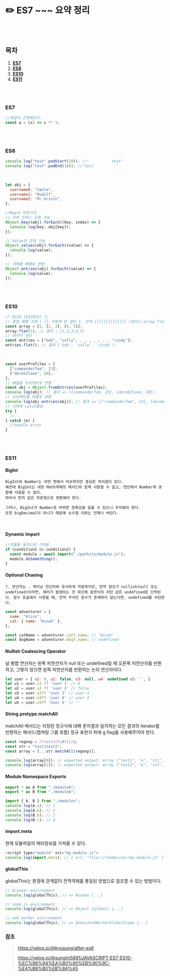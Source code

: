 # ✏️ ES7 ~~~ 요약 정리

<br />
<br />

## 목차

1. [**ES7**](#es7)
2. [**ES8**](#es8)
3. [**ES10**](#es10)
4. [**ES11**](#es11)

<br />
<br />

### ES7

```js
//제곱이 간편해진다.
const a = (x) => x ** 3;
```

<br />
<br />

### ES8

```js
console.log("test".padStart(10)); //"          test"
console.log("test".padEnd(10)); //"test          "
```

<br />

```js
let obj = {
  username0: "Santa",
  username1: "Rudolf",
  username2: "Mr.Grinch",
};

//Map과 마찬가지
// 키와 인덱스 조회 가능
Object.keys(obj).forEach((key, index) => {
  console.log(key, obj[key]);
});

// Value만 조회 가능
Object.values(obj).forEach((value) => {
  console.log(value);
});

// 객체를 배열로 변환
Object.entries(obj).forEach((value) => {
  console.log(value);
});
```

<br />
<br />

### ES10

```js
/* ES10 (ES2019) */
// 중첩 배열 삭제 ( [] 이렇게 한 겹당 1, 만약 [[[[[[[]]]]]]] 7겹이니 array.flat(7)를 입력)
const array = [1, [2, 3], [4, 5]];
array.flat(1); // 결과 : [1,2,3,4,5]
// 데이터 정리
const entries = ["bob", "sally", , , , , , , , "cindy"];
entries.flat(); // 결과 ['bob', 'sally', 'cindy'];
```

<br />

```js
const userProfiles = [
  ["commanderTom", 23],
  ["derekZlane", 20],
];
// 배열을 오브젝트로 변환
const obj = Object.fromEntries(userProfiles);
console.log(obj); // 결과 => [{commanderTom, 23}, {derekZlane, 20}]
// 오브젝트를 배열로 변환
console.log(obj.entries(obj)); // 결과 => [["commanderTom", 23], [derekZlane, 20]]
// 선택적 catch할당
try {
  //...
} catch (e) {
  //handle error
}
```

<br />
<br />

### ES11

#### **BigInt**

```textplain
BigInt와 Number는 어떤 면에서 비슷하지만 중요한 차이점이 있다.
예컨대 BigInt는 내장 Math객체의 메서드와 함께 사용할 수 없고, 연산에서 Number와 혼합해 사용할 수 없다.
따라서 먼저 같은 자료형으로 변환해야 한다.

그러나, BigInt가 Number로 바뀌면 정확성을 잃을 수 있으니 주의해야 한다.
또한 bigDecimal이 아니기 때문에 소수점 이하는 언제나 버린다.
```

<br />

#### **Dynamic Import**

```js
//모듈을 동적으로 가져옴
if (condition1 && condition2) {
  const module = await import("./path/to/module.js");
  module.doSomething();
}
```

#### Optional Chaning

```textplain
?. 연산자는 . 체이닝 연산자와 유사하게 작동하지만, 만약 참조가 nullish(null 또는 undefined)이라면, 에러가 발생하는 것 대신에 표현식의 리턴 값은 undefined로 단락된다. 함수 호출에서 사용될 때, 만약 주어진 함수가 존재하지 않는다면, undefined를 리턴한다.
```

```js
const adventurer = {
  name: "Alice",
  cat: { name: "Dinah" },
};

const catName = adventurer.cat?.name; // 'Dinah'
const dogName = adventurer.dog?.name; // undefined
```

#### Nullish Coalescing Operator

널 병합 연산자는 왼쪽 피연산자가 null 또는 undefined일 때 오른쪽 피연산자를 반환하고, 그렇지 않으면 왼쪽 피연산자를 반환하는 논리 연산자이다.

```js
let user = { u1: 0, u2: false, u3: null, u4: undefined u5: '', }
let u1 = user.u1 ?? 'user 1' // 0
let u2 = user.u2 ?? 'user 2' // false
let u3 = user.u3?? 'user 3' // user 3
let u4 = user.u4?? 'user 4' // user 4
let u5 = user.u5?? 'User 5' // ''
```

#### String.protype.matchAll

matchAll 메서드는 지정된 정규식에 대해 문자열과 일치하는 모든 결과의 iterator를 반환하는 메서드(캡쳐링 그룹 포함)
정규 표현식 뒤에 g flag를 사용해주어야 한다.

```js
const regexp = /t(e)(st(\d?))/g;
const str = "test1test2";
const array = [...str.matchAll(regexp)];

console.log(array[0]); // expected output: Array ["test1", "e", "st1", "1"]
console.log(array[1]); // expected output: Array ["test2", "e", "st2", "2"]
```

#### Module Namespace Exports

```js
export * as A from "./moduleA";
export * as B from "./moduleA";

import { A, B } from "./modules";
console.log(A.a); // 1
console.log(A.b); // 2
console.log(B.b); // 3
console.log(B.c); // 4
```

#### import.meta

현재 모듈파일의 메타정보를 가져올 수 있다.

```js
<script type="module" src="my-module.js">
console.log(import.meta); // { url: "file:///home/user/my-module.js" }
```

#### globalThis

globalThis는 환경에 관계없이 전역객체를 통일된 방법으로 참조할 수 있는 방법이다.

```js
// browser environment
console.log(globalThis); // => Window {...}

// node.js environment
console.log(globalThis); // => Object [global] {...}

// web worker environment
console.log(globalThis); // => DedicatedWorkerGlobalScope {...}
```

### 참조

> https://velog.io/@kyusung/after-es6

> https://velog.io/@sungjin5891/JAVASCRIPT-ES7-ES10-%EC%B6%94%EA%B0%80%EB%90%9C-%EA%B8%B0%EB%8A%A5
